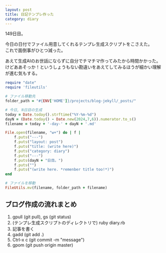 ```yaml
---
layout: post
title: 日記テンプレ作った 
category: diary
---
```

149日目。

今日の日付でファイル用意してくれるテンプレ生成スクリプトをこさえた。  
これで面倒事がひとつ減った。

あえて生成AIのお世話にならずに自分でチマチマ作ってみたから時間かかった。けどああそっか！というしょうもない勘違いをあえてしてみるほうが細かい理解が進む気もする。

```ruby
require "date"
require 'fileutils'

# ファイル移動先
folder_path = "#{ENV['HOME']}/projects/blog-jekyll/_posts/"

# 今日, N日目の生成
today = Date.today().strftime("%Y-%m-%d")
dayN = (Date.today() - Date.new(2024,7,6)).numerator.to_s()
filename = today + '-day-' + dayN + '.md'

File.open(filename, "w+") do | f |
    f.puts("---")
    f.puts("layout: post")
    f.puts("title: (write here)")
    f.puts("category: diary")
    f.puts("---")
    f.puts(dayN + "日目。")
    f.puts("")
    f.puts("(write here. *remenber title too!*)")
end

# ファイルを移動
FileUtils.mv(filename, folder_path + filename)
```

## ブログ作成の流れまとめ

1. gpull (git pull), gs (git status)
1. (テンプレ生成スクリプトのディレクトリで) ruby diary.rb
1. 記事を書く 
1. gadd (git add .)
1. Ctrl-x c (git commit -m "message")
1. gpom (git push origin master)

